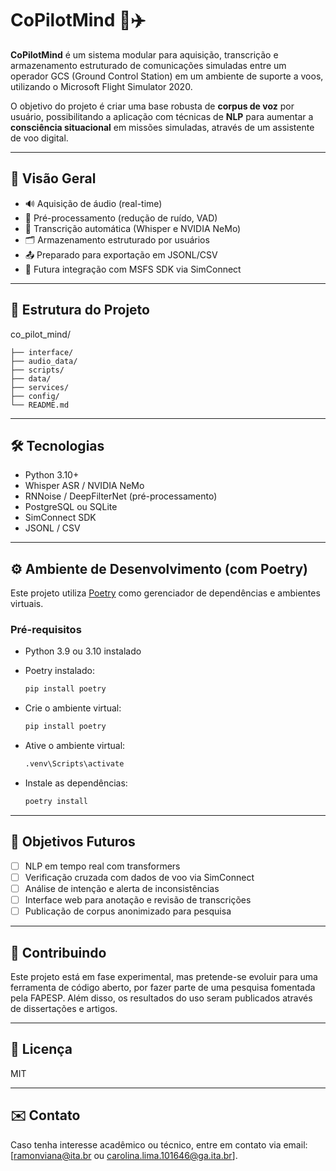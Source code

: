 # CoPilotMind 🧠✈️

**CoPilotMind** é um sistema modular para aquisição, transcrição e armazenamento estruturado de comunicações simuladas entre um operador GCS (Ground Control Station) em um ambiente de suporte a voos, utilizando o Microsoft Flight Simulator 2020.

O objetivo do projeto é criar uma base robusta de **corpus de voz** por usuário, possibilitando a aplicação com técnicas de **NLP** para aumentar a **consciência situacional** em missões simuladas, através de um assistente de voo digital.

---

## 🚀 Visão Geral

- 🔊 Aquisição de áudio (real-time)
- 🧼 Pré-processamento (redução de ruído, VAD)
- 🧠 Transcrição automática (Whisper e NVIDIA NeMo)
- 🗂️ Armazenamento estruturado por usuários
- 📤 Preparado para exportação em JSONL/CSV
- 🔌 Futura integração com MSFS SDK via SimConnect

---

## 📁 Estrutura do Projeto

co_pilot_mind/

    ├── interface/          
    ├── audio_data/          
    ├── scripts/             
    ├── data/                
    ├── services/            
    ├── config/              
    └── README.md            


---

## 🛠️ Tecnologias

- Python 3.10+
- Whisper ASR / NVIDIA NeMo
- RNNoise / DeepFilterNet (pré-processamento)
- PostgreSQL ou SQLite
- SimConnect SDK 
- JSONL / CSV

---


## ⚙️ Ambiente de Desenvolvimento (com Poetry)

Este projeto utiliza [Poetry](https://python-poetry.org/) como gerenciador de dependências e ambientes virtuais.

### Pré-requisitos

- Python 3.9 ou 3.10 instalado
- Poetry instalado:
  ```bash
  pip install poetry
  ```

- Crie o ambiente virtual: 
  ```bash
  pip install poetry
  ```

- Ative o ambiente virtual:
  ```bash
  .venv\Scripts\activate
  ```

- Instale as dependências:
  ```bash
  poetry install 
  ```

---

## 📌 Objetivos Futuros

- [ ] NLP em tempo real com transformers
- [ ] Verificação cruzada com dados de voo via SimConnect
- [ ] Análise de intenção e alerta de inconsistências
- [ ] Interface web para anotação e revisão de transcrições
- [ ] Publicação de corpus anonimizado para pesquisa

---

## 🤝 Contribuindo

Este projeto está em fase experimental, mas pretende-se evoluir para uma ferramenta de código aberto, por fazer parte de uma pesquisa fomentada pela FAPESP. Além disso, os resultados do uso seram publicados através de dissertações e artigos.

---

## 📄 Licença

MIT 

---

## ✉️ Contato

Caso tenha interesse acadêmico ou técnico, entre em contato via email: [ramonviana@ita.br ou carolina.lima.101646@ga.ita.br].
